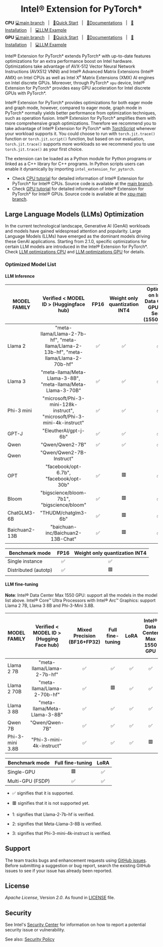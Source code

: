 <div align="center">
  
Intel® Extension for PyTorch*
=============================

</div>

**CPU** [💻main branch](https://github.com/intel/intel-extension-for-pytorch/tree/main)&nbsp;&nbsp;&nbsp;|&nbsp;&nbsp;&nbsp;[🌱Quick Start](https://intel.github.io/intel-extension-for-pytorch/cpu/latest/tutorials/getting_started.html)&nbsp;&nbsp;&nbsp;|&nbsp;&nbsp;&nbsp;[📖Documentations](https://intel.github.io/intel-extension-for-pytorch/cpu/latest/)&nbsp;&nbsp;&nbsp;|&nbsp;&nbsp;&nbsp;[🏃Installation](https://intel.github.io/intel-extension-for-pytorch/index.html#installation?platform=cpu)&nbsp;&nbsp;&nbsp;|&nbsp;&nbsp;&nbsp;[💻LLM Example](https://github.com/intel/intel-extension-for-pytorch/tree/main/examples/cpu/llm) <br>
**GPU** [💻main branch](https://github.com/intel/intel-extension-for-pytorch/tree/xpu-main)&nbsp;&nbsp;&nbsp;|&nbsp;&nbsp;&nbsp;[🌱Quick Start](https://intel.github.io/intel-extension-for-pytorch/xpu/latest/tutorials/getting_started.html)&nbsp;&nbsp;&nbsp;|&nbsp;&nbsp;&nbsp;[📖Documentations](https://intel.github.io/intel-extension-for-pytorch/xpu/latest/)&nbsp;&nbsp;&nbsp;|&nbsp;&nbsp;&nbsp;[🏃Installation](https://intel.github.io/intel-extension-for-pytorch/index.html#installation?platform=gpu)&nbsp;&nbsp;&nbsp;|&nbsp;&nbsp;&nbsp;[💻LLM Example](https://github.com/intel/intel-extension-for-pytorch/tree/xpu-main/examples/gpu/llm)<br>  

Intel® Extension for PyTorch\* extends PyTorch\* with up-to-date features optimizations for an extra performance boost on Intel hardware. Optimizations take advantage of AVX-512 Vector Neural Network Instructions (AVX512 VNNI) and Intel® Advanced Matrix Extensions (Intel® AMX) on Intel CPUs as well as Intel X<sup>e</sup> Matrix Extensions (XMX) AI engines on Intel discrete GPUs. Moreover, through PyTorch\* `xpu` device, Intel® Extension for PyTorch\* provides easy GPU acceleration for Intel discrete GPUs with PyTorch\*.

Intel® Extension for PyTorch\* provides optimizations for both eager mode and graph mode, however, compared to eager mode, graph mode in PyTorch\* normally yields better performance from optimization techniques, such as operation fusion. Intel® Extension for PyTorch\* amplifies them with more comprehensive graph optimizations. Therefore we recommend you to take advantage of Intel® Extension for PyTorch\* with [TorchScript](https://pytorch.org/docs/stable/jit.html) whenever your workload supports it. You could choose to run with `torch.jit.trace()` function or `torch.jit.script()` function, but based on our evaluation, `torch.jit.trace()` supports more workloads so we recommend you to use `torch.jit.trace()` as your first choice.

The extension can be loaded as a Python module for Python programs or linked as a C++ library for C++ programs. In Python scripts users can enable it dynamically by importing `intel_extension_for_pytorch`.

* Check [CPU tutorial](https://intel.github.io/intel-extension-for-pytorch/cpu/latest/) for detailed information of Intel® Extension for PyTorch\* for Intel® CPUs. Source code is available at the [main branch](https://github.com/intel/intel-extension-for-pytorch/tree/main).
* Check [GPU tutorial](https://intel.github.io/intel-extension-for-pytorch/xpu/latest/) for detailed information of Intel® Extension for PyTorch\* for Intel® GPUs. Source code is available at the [xpu-main branch](https://github.com/intel/intel-extension-for-pytorch/tree/xpu-main).



## Large Language Models (LLMs) Optimization

In the current technological landscape, Generative AI (GenAI) workloads and models have gained widespread attention and popularity. Large Language Models (LLMs) have emerged as the dominant models driving these GenAI applications. Starting from 2.1.0, specific optimizations for certain LLM models are introduced in the Intel® Extension for PyTorch\*. Check [LLM optimizations CPU](./examples/cpu/llm) and [LLM optimizations GPU](./examples/gpu/llm) for details.

### Optimized Model List 

#### LLM Inference

| MODEL FAMILY | Verified < MODEL ID > (Huggingface hub)| FP16 | Weight only quantization INT4 | Optimized on Intel® Data Center GPU Max Series (1550/1100) | Optimized on Intel® Arc™ A-Series Graphics (A770) | Optimized on Intel® Arc™ B-Series Graphics (B580) |
|---|:---:|:---:|:---:|:---:|:---:|:---:|
|Llama 2| "meta-llama/Llama-2-7b-hf", "meta-llama/Llama-2-13b-hf", "meta-llama/Llama-2-70b-hf" |✅| ✅|✅|✅|$✅^1$|
|Llama 3| "meta-llama/Meta-Llama-3-8B", "meta-llama/Meta-Llama-3-70B" |✅| ✅|✅|✅|$✅^2$|
|Phi-3 mini| "microsoft/Phi-3-mini-128k-instruct", "microsoft/Phi-3-mini-4k-instruct" |✅| ✅|✅|✅|$✅^3$|
|GPT-J| "EleutherAI/gpt-j-6b" | ✅ | ✅ |✅ | ✅||
|Qwen|"Qwen/Qwen2-7B"|✅ | ✅ |✅ | ✅||
|Qwen|"Qwen/Qwen2-7B-Instruct"| | | | |✅|
|OPT|"facebook/opt-6.7b", "facebook/opt-30b"| ✅ | 🟥 |✅ | 🟥 ||
|Bloom|"bigscience/bloom-7b1", "bigscience/bloom"| ✅ | 🟥 |✅ | 🟥 ||
|ChatGLM3-6B|"THUDM/chatglm3-6b"| ✅ | 🟥 |✅ | 🟥 ||
|Baichuan2-13B|"baichuan-inc/Baichuan2-13B-Chat"| ✅ | 🟥 |✅ | 🟥 ||

| Benchmark mode | FP16 | Weight only quantization INT4 |
|---|:---:|:---:|
|Single instance | ✅ | ✅ |
| Distributed (autotp) |  ✅ | 🟥 |


#### LLM fine-tuning

 **Note**: 
 Intel® Data Center Max 1550 GPU: support all the models in the model list above. Intel® Core™ Ultra Processors with Intel® Arc™ Graphics: support Llama 2 7B, Llama 3 8B and Phi-3-Mini 3.8B.

| MODEL FAMILY | Verified < MODEL ID > (Hugging Face hub)| Mixed Precision (BF16+FP32) | Full fine-tuning | LoRA | Intel® Data Center Max 1550 GPU | Intel® Core™ Ultra Processors with Intel® Arc™ Graphics |
|---|:---:|:---:|:---:|:---:|:---:|:---:|
|Llama 2 7B| "meta-llama/Llama-2-7b-hf" | ✅ | ✅ | ✅ | ✅ | ✅ |
|Llama 2 70B| "meta-llama/Llama-2-70b-hf" | ✅ | 🟥 |✅ | ✅ | 🟥 |
|Llama 3 8B| "meta-llama/Meta-Llama-3-8B" | ✅ | ✅ |✅ | ✅ | ✅ |
|Qwen 7B|"Qwen/Qwen-7B"| ✅ | ✅ |✅ | ✅| 🟥 |
|Phi-3-mini 3.8B|"Phi-3-mini-4k-instruct"| ✅ | ✅ |✅ | 🟥 | ✅ |



| Benchmark mode | Full fine-tuning | LoRA |
|---|:---:|:---:|
|Single-GPU | 🟥 | ✅ |
|Multi-GPU (FSDP) |  ✅ | ✅ |

- ✅ signifies that it is supported.

- 🟥 signifies that it is not supported yet.
  
- 1: signifies that Llama-2-7b-hf is verified.

- 2: signifies that Meta-Llama-3-8B is verified.
  
- 3: signifies that Phi-3-mini-4k-instruct is verified.

## Support

The team tracks bugs and enhancement requests using [GitHub issues](https://github.com/intel/intel-extension-for-pytorch/issues/). Before submitting a suggestion or bug report, search the existing GitHub issues to see if your issue has already been reported.

## License

_Apache License_, Version _2.0_. As found in [LICENSE](https://github.com/intel/intel-extension-for-pytorch/blob/main/LICENSE) file.

## Security

See Intel's [Security Center](https://www.intel.com/content/www/us/en/security-center/default.html)
for information on how to report a potential security issue or vulnerability.

See also: [Security Policy](SECURITY.md)



